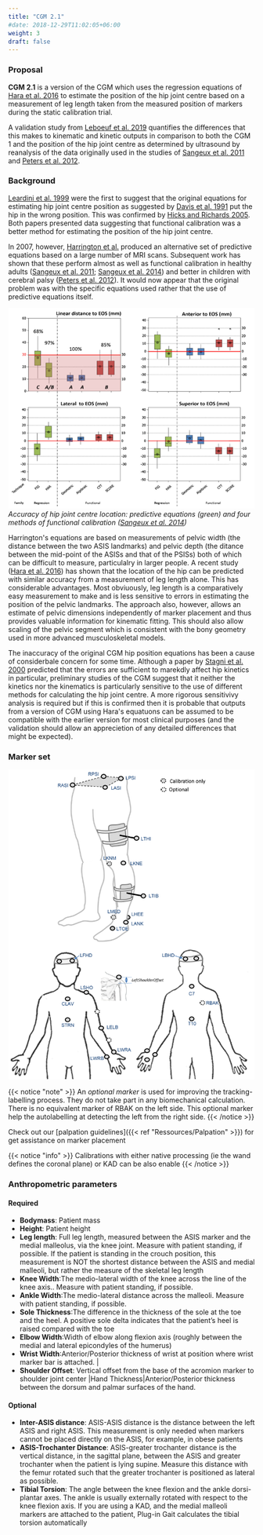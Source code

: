 ```yaml
---
title: "CGM 2.1"
#date: 2018-12-29T11:02:05+06:00
weight: 3
draft: false
---
```


### Proposal

**CGM 2.1** is a version of the CGM which uses the regression equations of [Hara et al. 2016](http://dx.doi.org/10.1038/srep37707) to estimate the position of the hip joint centre based on a measurement of leg length taken from the measured position of markers during the static calibration trial.

A validation study from [Leboeuf et al. 2019](https://doi.org/10.1016/j.jbiomech.2019.02.010) quantifies the differences that this makes to kinematic and kinetic outputs in comparison to both the CGM 1 and the position of the hip joint centre as determined by ultrasound by reanalysis of the data originally used in the studies of [Sangeux et al. 2011](http://dx.doi.org/10.1016/j.gaitpost.2011.05.019) and [Peters et al. 2012](http://dx.doi.org/10.1016/j.gaitpost.2012.03.011).


### Background

[Leardini et al. 1999](http://dx.doi.org/10.1016/S0021-9290%2898%2900148-1) were the first to suggest that the original equations for estimating hip joint centre position as suggested by [Davis et al. 1991](http://dx.doi.org/10.1016/0167-9457%2891%2990046-Z) put the hip in the wrong position. This was confirmed by [Hicks and Richards 2005](http://dx.doi.org/10.1016/j.gaitpost.2004.08.004).
Both papers presented data suggesting that functional calibration was a better method for estimating the position of the hip joint centre.

In 2007, however, [Harrington et al.](http://dx.doi.org/10.1016/j.jbiomech.2006.02.003) produced an alternative set of predictive equations based on a large number of MRI scans. Subsequent work has shown that these perform almost as well as functional calibration in healthy adults ([Sangeux et al. 2011](http://dx.doi.org/10.1016/j.gaitpost.2011.05.019); [Sangeux et al. 2014](http://dx.doi.org/10.1016/j.gaitpost.2014.01.024)) and better in children with cerebral palsy ([Peters et al. 2012](http://dx.doi.org/10.1016/j.gaitpost.2012.03.011)). It would now appear that the original problem was with the specific equations used rather that the use of predictive equations itself.

![image](Sangeux2014.png)
*Accuracy of hip joint centre location: predictive equations (green) and four methods of functional calibration ([Sangeux et al. 2014](http://dx.doi.org/10.1016/j.gaitpost.2014.01.024))*


Harrington's equations are based on measurements of pelvic width (the distance between the two ASIS landmarks) and pelvic depth (the ditance between the mid-point of the ASISs and that of the PSISs) both of which can be difficult to measure, particulalry in larger people. A recent study ([Hara et al. 2016](http://dx.doi.org/10.1038/srep37707)) has shown that the location of the hip can be predicted with similar accuracy from a measurement of leg length alone. This has considerable advantages. Most obviuously, leg length is a comparatively easy measurement to make and is less sensitive to errors in estimating the position of the pelvic landmarks. The approach also, however, allows an estimate of pelvic dimensions independently of marker placement and thus provides valuable information for kinematic fitting. This should also allow scaling of the pelvic segment which is consistent with the bony geometry used in more advanced musculoskeletal models.

The inaccuracy of the original CGM hip position equations has been a cause of considerbale concern for some time. Although a paper by [Stagni et al. 2000](http://dx.doi.org/S0021-9290%2800%2900093-2) predicted that the errors are sufficient to marekdly affect hip kinetics in particular, preliminary studies of the CGM suggest that it neither the kinetics nor the kinematics is particularly sensitive to the use of different methods for calculating the hip joint centre. A more rigorous sensitivivy analysis is required but if this is confirmed then it is probable that outputs from a version of CGM using Hara's equatuons can be assumed to be compatible with the earlier version for most clinical purposes (and the validation should allow an apprecietion of any detailed differences that might be expected).




### Marker set

![cgm11ms](CGM21and22_markerset.png)

{{< notice "note" >}}
An  *optional marker* is used for improving the tracking-labelling process. They do not take part in any biomechanical calculation.</br>
There is  no equivalent marker of RBAK on the left side. This optional marker help the autolabelling at detecting the left from the right side.
{{< /notice >}}

Check out our [palpation guidelines]({{< ref "Ressources/Palpation" >}})  for get assistance on marker placement


{{< notice "info" >}}
Calibrations with either native processing (ie the wand defines  the coronal plane) or KAD can be also enable
{{< /notice >}}



### Anthropometric parameters

#### Required

* **Bodymass**: Patient mass  
* **Height**:   Patient height
* **Leg length**: Full leg length, measured between the ASIS marker and the medial malleolus, via the knee joint.  Measure with patient standing, if possible. If the patient is standing in the crouch position, this measurement is NOT the shortest distance between the ASIS and medial malleoli, but rather the measure of the skeletal leg length
* **Knee Width**:The medio-lateral width of the knee across the line of the knee axis.. Measure with patient standing, if possible.
* **Ankle Width**:The medio-lateral distance across the malleoli. Measure with patient standing, if possible.
* **Sole Thickness**:The difference in the thickness of the sole at the toe and the heel. A positive sole delta indicates that the patient’s heel is raised compared with the toe
* **Elbow Width**:Width of elbow along flexion axis (roughly between the medial and lateral epicondyles of the humerus)
* **Wrist Width**:Anterior/Posterior thickness of wrist at position where wrist marker bar is
attached. |
* **Shoulder Offset**: Vertical offset from the base of the acromion marker to shoulder joint center
|Hand Thickness|Anterior/Posterior thickness between the dorsum and palmar surfaces of the hand.


#### Optional

* **Inter-ASIS distance**: ASIS-ASIS distance is the distance between the left ASIS and right ASIS. This measurement is only needed when markers cannot be placed directly on the ASIS, for example, in obese patients
* **ASIS-Trochanter Distance**: ASIS-greater trochanter distance is the vertical distance, in the sagittal plane, between the ASIS and greater trochanter when the patient is lying supine. Measure this distance with the femur rotated such that the greater trochanter is positioned as lateral as possible.
* **Tibial Torsion**: The angle between the knee flexion and the ankle dorsi-plantar axes. The ankle is usually externally rotated with respect to the knee flexion axis. If you are using a KAD, and the medial malleoli markers are attached to the patient, Plug-in Gait calculates the tibial torsion automatically
